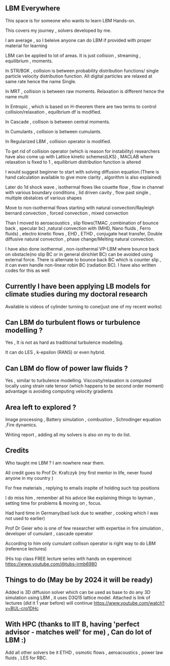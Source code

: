 ## LBM Everywhere 
This space is for someone who wants to learn LBM Hands-on.

This covers my journey , solvers developed by me.

I am average , so I beleive anyone can do LBM if provided with proper material for learning

LBM can be applied to lot of areas. 
It is just collision , streaming , equilibrium , moments.

In STR/BGK , collision is between probability distribution functions/ single particle velocity distribution function.
All digital particles are relaxed at same rate hence the name Single.

In MRT , collision is between raw moments.
Relaxation is different hence the name multi

In Entropic ,  which is based on H-theorem there are two terms to control collision/relaxation , equilbrium df is modified.

In Cascade , collison is between central moments.

In Cumulants , collision is between cumulants.

In Regularized LBM , collision operator is modified.

To get rid of collision operator (which is reason for instability) researchers have also come up with Lattice kinetic schemes(LKS) , MACLAB where relaxation is fixed to 1 , equilibrium distribution function is altered

I would suggest beginner to start with solving diffusion equation.(There is hand calculation available to give more clarity , algorithm is also explained)

Later do  1d shock wave , isothermal flows like couette flow , flow in channel with various boundary conditions , lid driven cavity ,
flow past single , multiple obstalces of various shapes

Move to non-isothermal flows starting with natural convection/Rayleigh bernard convection , forced convection , mixed convection

Than I moved to aeroacoustics , slip flows(TMAC ,combination of bounce back , specular bc) ,natural convection with (MHD, Nano fluids , Ferro fluids) , electro kinetic flows , EHD , ETHD , conjugate heat transfer, Double diffusive natural convection , phase change/Melting natural convection.

I have also done isothermal , non-isothermal VP-LBM where bounce back on obstacle(no slip BC or in general dirichlet BC) can be avoided using external force.
There is alternate to bounce back BC which is counter slip , it can even handle non-linear robin BC (radiation BC). I have also written codes for this as well

## Currently I have been applying LB models for climate studies during my doctoral research
Available is videos of cylinder turning to cone(just one of my recent works)

## Can LBM do turbulent flows or turbulence modelling ?

Yes , It is not as hard as traditional turbulence modelling.

It can do LES , k-epsilon (RANS) or even hybrid.

## Can LBM do flow of power law fluids ?

Yes , similar to turbulence modelling.
Viscosity/relaxation is computed locally using strain rate tensor (which happens to be second order moment)
advantage is avoiding computing velocity gradients


## Area left to explored ?
Image processing , Battery simulation , combustion , Schrodinger equation ,Fire dynamics.

Writing report , adding all my solvers is also on my to do list.

## Credits 
Who taught me LBM ?
I am nowhere near them.

All credit goes to Prof Dr. Krafczyk (my first mentor in life, never found anyone in my country )

For free materials , replying to emails inspite of holding such top positions

I do miss him , remember all his advice like explaining things to layman , setting time for problems & moving on , focus.

Had hard time in Germany(bad luck due to weather , cooking which I was not used to earlier)

Prof Dr Geier who is one of few researcher with expertise in fire simulation , developer of cumulant , cascade operator

According to him only cumulant collison operator is right way to do LBM (reference lectures)

(His top class FREE lecture series with hands on expereince)
https://www.youtube.com/@tubs-irmb6980

## Things to do (May be by 2024 it will be ready)
Added is 3D diffusion solver which can be used as base to do any 3D simulation using LBM , it uses D3Q15 lattice model.
Attached is link of lectures (did it 1 year before) will continue 
https://www.youtube.com/watch?v=BUL-crp1DHc
## With HPC (thanks to IIT B, having 'perfect advisor - matches well' for me) , Can do lot of LBM :)

Add all other solvers be it ETHD , osmotic flows , aeroacoustics , power law fluids , LES for RBC.

